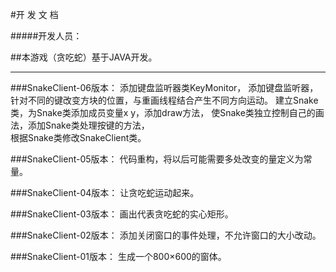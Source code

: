 ﻿



#开 发 文 档

#####开发人员：



##本游戏（贪吃蛇）基于JAVA开发。

***
###SnakeClient-06版本：
	添加键盘监听器类KeyMonitor，
	添加键盘监听器，针对不同的键改变方块的位置，与重画线程结合产生不同方向运动。 
	建立Snake类，为Snake类添加成员变量x y，添加draw方法，                        使Snake类独立控制自己的画法，添加Snake类处理按键的方法，                      
	根据Snake类修改SnakeClient类。

###SnakeClient-05版本：
	代码重构，将以后可能需要多处改变的量定义为常量。

###SnakeClient-04版本：
	让贪吃蛇运动起来。
	
###SnakeClient-03版本：
	画出代表贪吃蛇的实心矩形。
	
###SnakeClient-02版本：
	添加关闭窗口的事件处理，不允许窗口的大小改动。

###SnakeClient-01版本：
	生成一个800×600的窗体。











